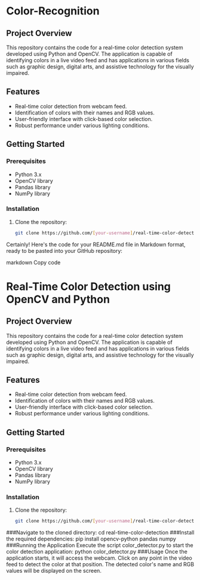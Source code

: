 # Color-Recognition
## Project Overview
This repository contains the code for a real-time color detection system developed using Python and OpenCV. The application is capable of identifying colors in a live video feed and has applications in various fields such as graphic design, digital arts, and assistive technology for the visually impaired.

## Features
- Real-time color detection from webcam feed.
- Identification of colors with their names and RGB values.
- User-friendly interface with click-based color selection.
- Robust performance under various lighting conditions.

## Getting Started

### Prerequisites
- Python 3.x
- OpenCV library
- Pandas library
- NumPy library

### Installation
1. Clone the repository:
   ```bash
   git clone https://github.com/[your-username]/real-time-color-detection.git

Certainly! Here's the code for your README.md file in Markdown format, ready to be pasted into your GitHub repository:

markdown
Copy code
# Real-Time Color Detection using OpenCV and Python

## Project Overview
This repository contains the code for a real-time color detection system developed using Python and OpenCV. The application is capable of identifying colors in a live video feed and has applications in various fields such as graphic design, digital arts, and assistive technology for the visually impaired.

## Features
- Real-time color detection from webcam feed.
- Identification of colors with their names and RGB values.
- User-friendly interface with click-based color selection.
- Robust performance under various lighting conditions.

## Getting Started

### Prerequisites
- Python 3.x
- OpenCV library
- Pandas library
- NumPy library

### Installation
1. Clone the repository:
   ```bash
   git clone https://github.com/[your-username]/real-time-color-detection.git
   
###Navigate to the cloned directory:
cd real-time-color-detection
###Install the required dependencies:
pip install opencv-python pandas numpy
###Running the Application
Execute the script color_detector.py to start the color detection application:
python color_detector.py
###Usage
Once the application starts, it will access the webcam.
Click on any point in the video feed to detect the color at that position.
The detected color's name and RGB values will be displayed on the screen.
